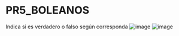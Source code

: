 # PR5_BOLEANOS
Indica si es verdadero o falso según corresponda
![image](https://github.com/user-attachments/assets/f56d94ee-f9b0-481c-888d-09d7dcecf468)
![image](https://github.com/user-attachments/assets/4fc5bdf2-a75e-463e-bb8a-6b70c485038d)

